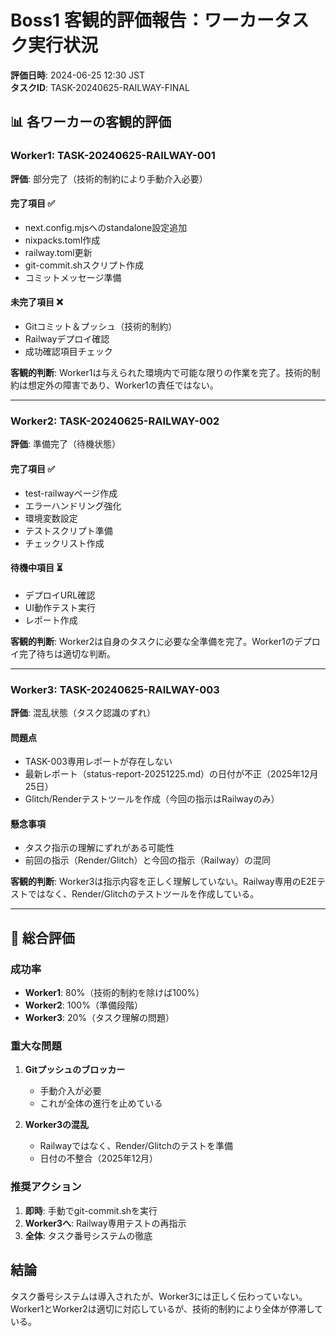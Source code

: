 # Boss1 客観的評価報告：ワーカータスク実行状況

**評価日時**: 2024-06-25 12:30 JST  
**タスクID**: TASK-20240625-RAILWAY-FINAL

## 📊 各ワーカーの客観的評価

### Worker1: TASK-20240625-RAILWAY-001
**評価**: 部分完了（技術的制約により手動介入必要）

#### 完了項目 ✅
- next.config.mjsへのstandalone設定追加
- nixpacks.toml作成
- railway.toml更新
- git-commit.shスクリプト作成
- コミットメッセージ準備

#### 未完了項目 ❌
- Gitコミット＆プッシュ（技術的制約）
- Railwayデプロイ確認
- 成功確認項目チェック

**客観的判断**: Worker1は与えられた環境内で可能な限りの作業を完了。技術的制約は想定外の障害であり、Worker1の責任ではない。

---

### Worker2: TASK-20240625-RAILWAY-002
**評価**: 準備完了（待機状態）

#### 完了項目 ✅
- test-railwayページ作成
- エラーハンドリング強化
- 環境変数設定
- テストスクリプト準備
- チェックリスト作成

#### 待機中項目 ⏳
- デプロイURL確認
- UI動作テスト実行
- レポート作成

**客観的判断**: Worker2は自身のタスクに必要な全準備を完了。Worker1のデプロイ完了待ちは適切な判断。

---

### Worker3: TASK-20240625-RAILWAY-003
**評価**: 混乱状態（タスク認識のずれ）

#### 問題点
- TASK-003専用レポートが存在しない
- 最新レポート（status-report-20251225.md）の日付が不正（2025年12月25日）
- Glitch/Renderテストツールを作成（今回の指示はRailwayのみ）

#### 懸念事項
- タスク指示の理解にずれがある可能性
- 前回の指示（Render/Glitch）と今回の指示（Railway）の混同

**客観的判断**: Worker3は指示内容を正しく理解していない。Railway専用のE2Eテストではなく、Render/Glitchのテストツールを作成している。

---

## 🎯 総合評価

### 成功率
- **Worker1**: 80%（技術的制約を除けば100%）
- **Worker2**: 100%（準備段階）
- **Worker3**: 20%（タスク理解の問題）

### 重大な問題
1. **Gitプッシュのブロッカー**
   - 手動介入が必要
   - これが全体の進行を止めている

2. **Worker3の混乱**
   - Railwayではなく、Render/Glitchのテストを準備
   - 日付の不整合（2025年12月）

### 推奨アクション
1. **即時**: 手動でgit-commit.shを実行
2. **Worker3へ**: Railway専用テストの再指示
3. **全体**: タスク番号システムの徹底

## 結論

タスク番号システムは導入されたが、Worker3には正しく伝わっていない。Worker1とWorker2は適切に対応しているが、技術的制約により全体が停滞している。
